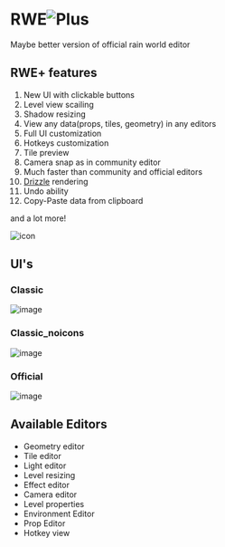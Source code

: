 # RWE![Plus](https://github.com/timofey260/RWE-Plus/blob/master/files/icon.png?raw=true)
Maybe better version of official rain world editor

## RWE+ features
1. New UI with clickable buttons
2. Level view scailing
3. Shadow resizing
4. View any data(props, tiles, geometry) in any editors
5. Full UI customization
6. Hotkeys customization
7. Tile preview
8. Camera snap as in community editor
9. Much faster than community and official editors
10. [Drizzle](https://github.com/PJB3005/Drizzle) rendering
11. Undo ability
12. Copy-Paste data from clipboard

and a lot more!

![icon](https://github.com/timofey260/RWE-Plus/blob/master/files/image.png?raw=true)

## UI's

### Classic

![image](https://cdn.discordapp.com/attachments/788349108678688792/1069136276818763796/image.png)

### Classic_noicons

![image](https://cdn.discordapp.com/attachments/788349108678688792/1064520768966365214/image.png)

### Official

![image](https://cdn.discordapp.com/attachments/788349108678688792/1064520605745037403/image.png)


## Available Editors
* Geometry editor
* Tile editor
* Light editor
* Level resizing
* Effect editor
* Camera editor
* Level properties
* Environment Editor
* Prop Editor
* Hotkey view
